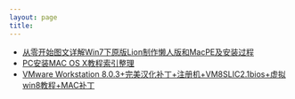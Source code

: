 ```yaml
---
layout: page 
title: 
---
```




- [从零开始图文详解Win7下原版Lion制作懒人版和MacPE及安装过程](http://bbs.pcbeta.com/viewthread-979177-1-1.html)
- [PC安装MAC OS X教程索引整理](http://www.wowpc.cn/thread-13076-1-1.html)	
- [VMware Workstation 8.0.3+完美汉化补丁+注册机+VM8SLIC2.1bios+虚拟win8教程+MAC补丁](http://bbs.pcbeta.com/viewthread-920277-1-1.html)
